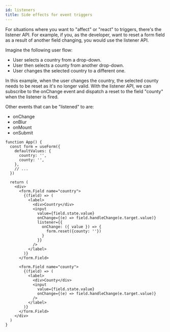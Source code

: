 ```yaml
---
id: listeners
title: Side effects for event triggers
---
```


For situations where you want to "affect" or "react" to triggers, there's the listener API. For example, if you, as the developer, want to reset a form field as a result of another field changing, you would use the listener API.

Imagine the following user flow:

- User selects a country from a drop-down.
- User then selects a county from another drop-down.
- User changes the selected country to a different one.

In this example, when the user changes the country, the selected county needs to be reset as it's no longer valid. With the listener API, we can subscribe to the onChange event and dispatch a reset to the field "county" when the listener is fired.

Other events that can be "listened" to are:

- onChange
- onBlur
- onMount
- onSubmit

```tsx
function App() {
  const form = useForm({
    defaultValues: {
      country: '',
      county: '',
    },
    // ...
  })

  return (
    <div>
      <form.Field name="country">
        {(field) => (
          <label>
            <div>Country</div>
            <input
              value={field.state.value}
              onChange={(e) => field.handleChange(e.target.value)}
              listener={{
                onChange: ({ value }) => {
                  form.reset({county: ''})
                }
              }}
            />
          </label>
        )}
      </form.Field>

      <form.Field name="county">
        {(field) => (
          <label>
            <div>County</div>
            <input
              value={field.state.value}
              onChange={(e) => field.handleChange(e.target.value)}
            />
          </label>
        )}
      </form.Field>
    </div>
  )
}
```
